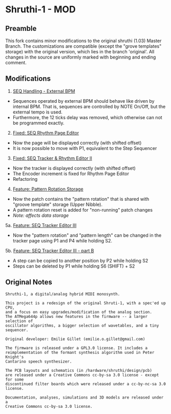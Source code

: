 Shruthi-1 - MOD
=======================
## Preamble

This fork contains minor modifications to the original shruthi (1.03) Master Branch. The customizations are compatible (except the "grove templates" storage) with the original version, which lies in the branch 'original'. All changes in the source are uniformly marked with beginning and ending comment.

## Modifications

1. [SEQ Handling - External BPM](https://github.com/rio-rattenrudel/shruthi-1/commit/aec0904e4ff012a145512ef84a24a13eba4a4901)

* Sequences operated by external BPM should behave like driven by internal BPM. That is, sequences are controlled by NOTE On/Off, but the external tempo is used. 
* Furthermore, the 12 ticks delay was removed, which otherwise can not be programmed exactly.

2. [Fixed: SEQ Rhythm Page Editor](https://github.com/rio-rattenrudel/shruthi-1/commit/3635574db7a03e429eca79e33e80ad97ac0cc1b7)

* Now the page will be displayed correctly (with shifted offset)
* It is now possible to move with P1, equivalent to the Step Sequencer

3. [Fixed: SEQ Tracker & Rhythm Editor II](https://github.com/rio-rattenrudel/shruthi-1/commit/1bef7258c06444ed6cccb32a8d90e109d683f4c8)

* Now the tracker is displayed correctly (with shifted offset)
* The Encoder increment is fixed for Rhythm Page Editor
* Refactoring

4. [Feature: Pattern Rotation Storage](https://github.com/rio-rattenrudel/shruthi-1/commit/a569b070aa8c4e85f0655adccbe4af36389b1298)

* Now the patch contains the "pattern rotation" that is shared with "groove template" storage (Upper Nibble).
* A pattern rotation reset is added for "non-running" patch changes
* _Note: affects data storage_

5a. [Feature: SEQ Tracker Editor III](https://github.com/rio-rattenrudel/shruthi-1/commit/8a60967f98f1137de77f9603816ac0625fa4e4c8)

* Now the "pattern rotation" and "pattern length" can be changed in the tracker page using P1 and P4 while holding S2.

5b. [Feature: SEQ Tracker Editor III - part B](https://github.com/rio-rattenrudel/shruthi-1/commit/129b8bc5c21fac5bd2e88a604b767e80e03c9084)

* A step can be copied to another position by P2 while holding S2
* Steps can be deleted by P1 while holding S6 (SHIFT) + S2

## Original Notes
```
Shruthi-1, a digital/analog hybrid MIDI monosynth.

This project is a redesign of the original Shruti-1, with a spec'ed up CPU,
and a focus on easy upgrades/modification of the analog section.
The ATMega644p allows new features in the firmware -- a larger selection of
oscillator algorithms, a bigger selection of wavetables, and a tiny sequencer.

Original developer: Emilie Gillet (emilie.o.gillet@gmail.com)

The firmware is released under a GPL3.0 license. It includes a
reimplementation of the formant synthesis algorithm used in Peter Knight's
Cantarino speech synthesizer.

The PCB layouts and schematics (in /hardware/shruthi/design/pcb)
are released under a Creative Commons cc-by-sa 3.0 license - except for some
discontinued filter boards which were released under a cc-by-nc-sa 3.0 license.

Documentation, analyses, simulations and 3D models are released under a
Creative Commons cc-by-sa 3.0 license.
```
